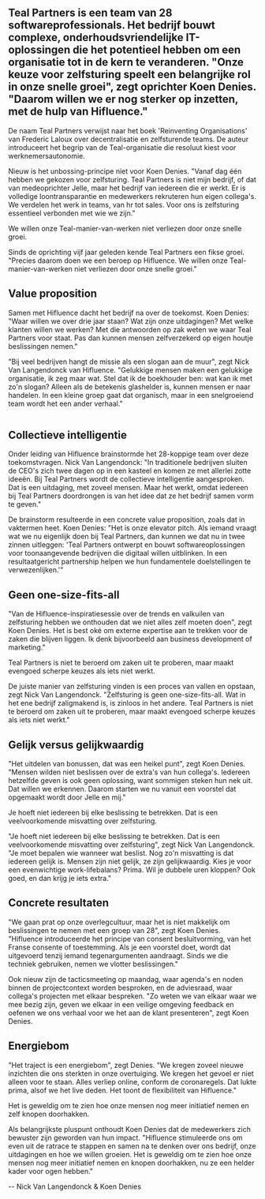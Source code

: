 <!-- title: Een inspirerende energiebom vol nieuwe inzichten  -->
<!-- author: Nick Van Langendonck & Koen Denies -->
<!-- date: 2020-10-12 -->
<!-- img: /assets/img/blogimages/hifluence-blog.jpg -->

<h2>
Teal Partners is een team van 28 softwareprofessionals. Het bedrijf bouwt complexe, onderhoudsvriendelijke IT-oplossingen die het potentieel hebben om een organisatie tot in de kern te veranderen. "Onze keuze voor zelfsturing speelt een belangrijke rol in onze snelle groei", zegt oprichter Koen Denies. "Daarom willen we er nog sterker op inzetten, met de hulp van Hifluence."
</h2> 

<p>
De naam Teal Partners verwijst naar het boek 'Reinventing Organisations' van Frederic Laloux over decentralisatie en zelfsturende teams. De auteur introduceert het begrip van de Teal-organisatie die resoluut kiest voor werknemersautonomie. 
</p>

<p>
Nieuw is het unbossing-principe niet voor Koen Denies. "Vanaf dag één hebben we gekozen voor zelfsturing. Teal Partners is niet mijn bedrijf, of dat van medeoprichter Jelle, maar het bedrijf van iedereen die er werkt. Er is volledige loontransparantie en medewerkers rekruteren hun eigen collega's. We verdelen het werk in teams, van hr tot sales. Voor ons is zelfsturing essentieel verbonden met wie we zijn."
</p>
<p class="blogpost__quote">
      We willen onze Teal-manier-van-werken niet verliezen door onze snelle groei.
</p>
<p>
Sinds de oprichting vijf jaar geleden kende Teal Partners een fikse groei. "Precies daarom doen we een beroep op Hifluence. We willen onze Teal-manier-van-werken niet verliezen door onze snelle groei."
</p>


<h2>Value proposition</h2>
<p>
Samen met Hifluence dacht het bedrijf na over de toekomst. Koen Denies: "Waar willen we over drie jaar staan? Wat zijn onze uitdagingen? Met welke klanten willen we werken? Met die antwoorden op zak weten we waar Teal Partners voor staat. Pas dan kunnen mensen zelfverzekerd op eigen houtje beslissingen nemen." 
</p>

<p>
"Bij veel bedrijven hangt de missie als een slogan aan de muur", zegt Nick Van Langendonck van Hifluence. "Gelukkige mensen maken een gelukkige organisatie, ik zeg maar wat. Stel dat ik de boekhouder ben: wat kan ik met zo'n slogan? Alleen als de betekenis glashelder is, kunnen mensen er naar handelen. In een kleine groep gaat dat organisch, maar in een snelgroeiend team wordt het een ander verhaal."
</p>
 
<p class="page__image--wide">
      <img src="/assets/img/blogimages/hifluence-blog.jpg" alt="">
</p>

<h2>Collectieve intelligentie</h2>
<p>
Onder leiding van Hifluence brainstormde het 28-koppige team over deze toekomstvragen. Nick Van Langendonck: "In traditionele bedrijven sluiten de CEO's zich twee dagen op in een kasteel en komen ze met allerlei zotte ideeën. Bij Teal Partners wordt de collectieve intelligentie aangesproken. Dat is een uitdaging, met zoveel mensen. Maar het werkt, omdat iedereen bij Teal Partners doordrongen is van het idee dat ze het bedrijf samen vorm te geven." 
</p>

<p> 
De brainstorm resulteerde in een concrete value proposition, zoals dat in vaktermen heet. Koen Denies: "Het is onze elevator pitch. Als iemand vraagt wat we nu eigenlijk doen bij Teal Partners, dan kunnen we dat nu in twee zinnen uitleggen: 'Teal Partners ontwerpt en bouwt softwareoplossingen voor toonaangevende bedrijven die digitaal willen uitblinken. In een resultaatgericht partnership helpen we hun fundamentele doelstellingen te verwezenlijken.'" 
</p>

<h2>Geen one-size-fits-all</h2>
<p>
"Van de Hifluence-inspiratiesessie over de trends en valkuilen van zelfsturing hebben we onthouden dat we niet alles zelf moeten doen", zegt Koen Denies. Het is best oké om externe expertise aan te trekken voor de zaken die blijven liggen. Ik denk bijvoorbeeld aan business development of marketing."
</p>
<p class="blogpost__quote">
     Teal Partners is niet te beroerd om zaken uit te proberen, maar maakt evengoed scherpe keuzes als iets niet werkt.
</p>
<p> 
De juiste manier van zelfsturing vinden is een proces van vallen en opstaan, zegt Nick Van Langendonck. "Zelfsturing is geen one-size-fits-all. Wat in het ene bedrijf zaligmakend is, is zinloos in het andere. Teal Partners is niet te beroerd om zaken uit te proberen, maar maakt evengoed scherpe keuzes als iets niet werkt."
</p>


<h2>Gelijk versus gelijkwaardig</h2>
<p>
"Het uitdelen van bonussen, dat was een heikel punt", zegt Koen Denies. "Mensen wilden niet beslissen over de extra's van hun collega's. Iedereen hetzelfde geven is ook geen oplossing, want sommigen steken hun nek uit. Dat willen we erkennen. Daarom starten we nu vanuit een voorstel dat opgemaakt wordt door Jelle en mij."
</p>   
<p class="blogpost__quote">
      Je hoeft niet iedereen bij elke beslissing te betrekken. Dat is een veelvoorkomende misvatting over zelfsturing.
</p>
<p>
"Je hoeft niet iedereen bij elke beslissing te betrekken. Dat is een veelvoorkomende misvatting over zelfsturing", zegt Nick Van Langendonck. "Je moet bepalen wie wanneer wat beslist. Nog zo'n misvatting is dat iedereen gelijk is. Mensen zijn niet gelijk, ze zijn gelijkwaardig. Kies je voor een evenwichtige work-lifebalans? Prima. Wil je dubbele uren kloppen? Ook goed, en dan krijg je iets extra."
</p> 

<h2>Concrete resultaten</h2>
<p>
"We gaan prat op onze overlegcultuur, maar het is niet makkelijk om beslissingen te nemen met een groep van 28", zegt Koen Denies. "Hifluence introduceerde het principe van consent besluitvorming, van het Franse consente of toestemming. Als je een voorstel doet, wordt dat uitgevoerd tenzij iemand tegenargumenten aandraagt. Sinds we die techniek gebruiken, nemen we vlotter beslissingen." 
</p>   
<p>
Ook nieuw zijn de tacticsmeeting op maandag, waar agenda's en noden binnen de projectcontext worden besproken, en de adviesraad, waar collega's projecten met elkaar bespreken. "Zo weten we van elkaar waar we mee bezig zijn, geven we elkaar in een veilige omgeving feedback en oefenen we ons verhaal voor we het aan de klant presenteren", zegt Koen Denies. 
</p> 

<h2>Energiebom</h2>
<p>
"Het traject is een energiebom", zegt Denies. "We kregen zoveel nieuwe inzichten die ons sterkten in onze overtuiging. We kregen het gevoel er niet alleen voor te staan. Alles verliep online, conform de coronaregels. Dat lukte prima, alsof we het live deden. Het toont de flexibiliteit van Hifluence." 
</p>   
<p class="blogpost__quote">
      Het is geweldig om te zien hoe onze mensen nog meer initiatief nemen en zelf knopen doorhakken.
</p>
<p>
Als belangrijkste pluspunt onthoudt Koen Denies dat de medewerkers zich bewuster zijn geworden van hun impact. "Hifluence stimuleerde ons om even uit de ratrace te stappen en samen na te denken over ons bedrijf, onze uitdagingen en hoe we willen groeien. Het is geweldig om te zien hoe onze mensen nog meer initiatief nemen en knopen doorhakken, nu ze een helder kader voor ogen hebben." 
</p> 

<p class="blogpost__content__outro">
-- Nick Van Langendonck & Koen Denies
</p>





